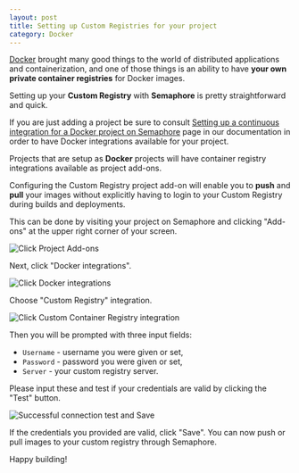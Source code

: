 ```yaml
---
layout: post
title: Setting up Custom Registries for your project
category: Docker
---
```


[Docker](https://www.docker.com/) brought many good things to the world of
distributed applications and containerization, and one of those things is an
ability to have **your own private container registries** for Docker images.

Setting up your **Custom Registry** with **Semaphore** is pretty
straightforward and quick.

If you are just adding a project be sure to consult
[Setting up a continuous integration for a Docker project on Semaphore](/docs/docker/setting-up-continuous-integration-for-docker-project.html)
page in our documentation in order to have Docker integrations available for
your project.

Projects that are setup as **Docker** projects will have container registry
integrations available as project add-ons.

Configuring the Custom Registry project add-on will enable you to **push** and
**pull** your images without explicitly having to login to your Custom Registry
during builds and deployments.

This can be done by visiting your project on Semaphore and clicking "Add-ons"
at the upper right corner of your screen.

<img src="" class="img-responsive img-bordered" alt="Click Project Add-ons">

Next, click "Docker integrations".

<img src="" class="img-responsive img-bordered" alt="Click Docker integrations">

Choose "Custom Registry" integration.

<img src="" class="img-responsive img-bordered" alt="Click Custom Container Registry integration">

Then you will be prompted with three input fields:

  - `Username` - username you were given or set,
  - `Password` - password you were given or set,
  - `Server` - your custom registry server.

Please input these and test if your credentials are valid by clicking the
"Test" button.

<img src="" class="img-responsive img-bordered" alt="Successful connection test and Save">

If the credentials you provided are valid, click "Save". You can now push or
pull images to your custom registry through Semaphore.

Happy building!
